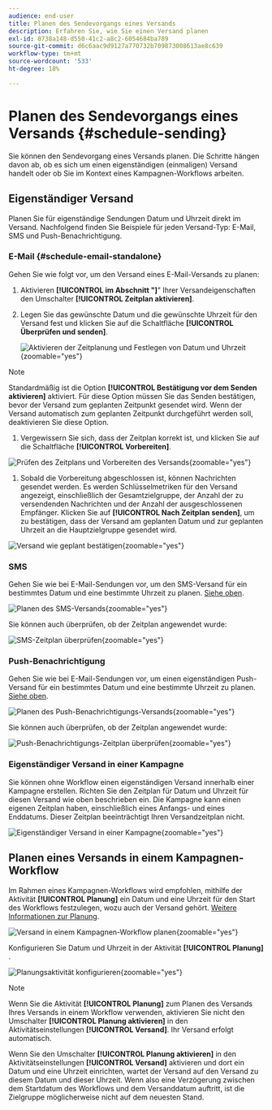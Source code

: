 ```yaml
---
audience: end-user
title: Planen des Sendevorgangs eines Versands
description: Erfahren Sie, wie Sie einen Versand planen
exl-id: 0738a148-d550-41c2-a8c2-6054684ba789
source-git-commit: d6c6aac9d9127a770732b709873008613ae8c639
workflow-type: tm+mt
source-wordcount: '533'
ht-degree: 18%

---
```


# Planen des Sendevorgangs eines Versands {#schedule-sending}

Sie können den Sendevorgang eines Versands planen. Die Schritte hängen davon ab, ob es sich um einen eigenständigen (einmaligen) Versand handelt oder ob Sie im Kontext eines Kampagnen-Workflows arbeiten.

## Eigenständiger Versand

Planen Sie für eigenständige Sendungen Datum und Uhrzeit direkt im Versand. Nachfolgend finden Sie Beispiele für jeden Versand-Typ: E-Mail, SMS und Push-Benachrichtigung.

### E-Mail {#schedule-email-standalone}

Gehen Sie wie folgt vor, um den Versand eines E-Mail-Versands zu planen:

1. Aktivieren **[!UICONTROL im Abschnitt &quot;]**&quot; Ihrer Versandeigenschaften den Umschalter **[!UICONTROL Zeitplan aktivieren]**.

1. Legen Sie das gewünschte Datum und die gewünschte Uhrzeit für den Versand fest und klicken Sie auf die Schaltfläche **[!UICONTROL Überprüfen und senden]**.

   ![Aktivieren der Zeitplanung und Festlegen von Datum und Uhrzeit](assets/schedule-email-standalone.png){zoomable="yes"}

>[!NOTE]
>
>Standardmäßig ist die Option **[!UICONTROL Bestätigung vor dem Senden aktivieren]** aktiviert. Für diese Option müssen Sie das Senden bestätigen, bevor der Versand zum geplanten Zeitpunkt gesendet wird. Wenn der Versand automatisch zum geplanten Zeitpunkt durchgeführt werden soll, deaktivieren Sie diese Option.
>

1. Vergewissern Sie sich, dass der Zeitplan korrekt ist, und klicken Sie auf die Schaltfläche **[!UICONTROL Vorbereiten]**.

![Prüfen des Zeitplans und Vorbereiten des Versands](assets/schedule-email-standalone-prepare.png){zoomable="yes"}

1. Sobald die Vorbereitung abgeschlossen ist, können Nachrichten gesendet werden. Es werden Schlüsselmetriken für den Versand angezeigt, einschließlich der Gesamtzielgruppe, der Anzahl der zu versendenden Nachrichten und der Anzahl der ausgeschlossenen Empfänger. Klicken Sie auf **[!UICONTROL Nach Zeitplan senden]**, um zu bestätigen, dass der Versand am geplanten Datum und zur geplanten Uhrzeit an die Hauptzielgruppe gesendet wird.

![Versand wie geplant bestätigen](assets/schedule-email-standalone-send.png){zoomable="yes"}

### SMS

Gehen Sie wie bei E-Mail-Sendungen vor, um den SMS-Versand für ein bestimmtes Datum und eine bestimmte Uhrzeit zu planen. [Siehe oben](#schedule-email-standalone).

![Planen des SMS-Versands](assets/schedule-sms-standalone.png){zoomable="yes"}

Sie können auch überprüfen, ob der Zeitplan angewendet wurde:

![SMS-Zeitplan überprüfen](assets/schedule-sms-standalone-prepare.png){zoomable="yes"}

### Push-Benachrichtigung

Gehen Sie wie bei E-Mail-Sendungen vor, um einen eigenständigen Push-Versand für ein bestimmtes Datum und eine bestimmte Uhrzeit zu planen. [Siehe oben](#schedule-email-standalone).

![Planen des Push-Benachrichtigungs-Versands](assets/schedule-push-standalone.png){zoomable="yes"}

Sie können auch überprüfen, ob der Zeitplan angewendet wurde:

![Push-Benachrichtigungs-Zeitplan überprüfen](assets/schedule-push-standalone-prepare.png){zoomable="yes"}

### Eigenständiger Versand in einer Kampagne

Sie können ohne Workflow einen eigenständigen Versand innerhalb einer Kampagne erstellen. Richten Sie den Zeitplan für Datum und Uhrzeit für diesen Versand wie oben beschrieben ein. Die Kampagne kann einen eigenen Zeitplan haben, einschließlich eines Anfangs- und eines Enddatums. Dieser Zeitplan beeinträchtigt Ihren Versandzeitplan nicht.

![Eigenständiger Versand in einer Kampagne](assets/schedule-delivery-standalone.png){zoomable="yes"}

## Planen eines Versands in einem Kampagnen-Workflow

Im Rahmen eines Kampagnen-Workflows wird empfohlen, mithilfe der Aktivität **[!UICONTROL Planung]** ein Datum und eine Uhrzeit für den Start des Workflows festzulegen, wozu auch der Versand gehört. [Weitere Informationen zur Planung](../workflows/activities/scheduler.md).

![Versand in einem Kampagnen-Workflow planen](assets/schedule-workflow.png){zoomable="yes"}

Konfigurieren Sie Datum und Uhrzeit in der Aktivität **[!UICONTROL Planung]** .

![Planungsaktivität konfigurieren](assets/schedule-workflow-scheduler.png){zoomable="yes"}

>[!NOTE]
>
>Wenn Sie die Aktivität **[!UICONTROL Planung]** zum Planen des Versands Ihres Versands in einem Workflow verwenden, aktivieren Sie nicht den Umschalter **[!UICONTROL Planung aktivieren]** in den Aktivitätseinstellungen **[!UICONTROL Versand]**. Ihr Versand erfolgt automatisch.
>

Wenn Sie den Umschalter **[!UICONTROL Planung aktivieren]** in den Aktivitätseinstellungen **[!UICONTROL Versand]** aktivieren und dort ein Datum und eine Uhrzeit einrichten, wartet der Versand auf den Versand zu diesem Datum und dieser Uhrzeit. Wenn also eine Verzögerung zwischen dem Startdatum des Workflows und dem Versanddatum auftritt, ist die Zielgruppe möglicherweise nicht auf dem neuesten Stand.